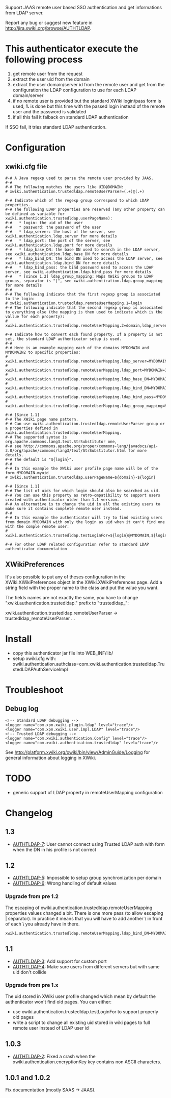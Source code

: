Support JAAS remote user based SSO authentication and get informations from LDAP server.

Report any bug or suggest new feature in http://jira.xwiki.org/browse/AUTHTLDAP.

# This authenticator execute the following process

1. get remote user from the request
  1. extract the user uid from the domain
  2. extract the user domain/server id from the remote user and get from the configuration the LDAP configuration to use for each LDAP domain/server
2. if no remote user is provided but the standard XWiki login/pass form is used, **1.** is done but this time with the passed login instead of the remote user and the password is validated
3. if all this fail it falback on standard LDAP authentication

If SSO fail, it tries standard LDAP authentication.

# Configuration

## xwiki.cfg file

    #-# A Java regexp used to parse the remote user provided by JAAS.
    #-# 
    #-# The following matches the users like UID@DOMAIN:
    # xwiki.authentication.trustedldap.remoteUserParser=(.+)@(.+)
    
    #-# Indicate which of the regexp group correspond to which LDAP properties.
    #-# The following LDAP properties are reserved (any other property can be defined as variable for xwiki.authentication.trustedldap.userPageName):
    #-#   * login: the uid of the user
    #-#   * password: the password of the user
    #-#   * ldap_server: the host of the server, see xwiki.authentication.ldap.server for more details
    #-#   * ldap_port: the port of the server, see xwiki.authentication.ldap.port for more details
    #-#   * ldap_base_DN: the base DN used to search in the LDAP server, see xwiki.authentication.ldap.base_DN for more details
    #-#   * ldap_bind_DN: the bind DN used to access the LDAP server, see xwiki.authentication.ldap.bind_DN for more details
    #-#   * ldap_bind_pass: the bind password used to access the LDAP server, see xwiki.authentication.ldap.bind_pass for more details
    #-#   * [since 1.2] ldap_group_mapping: Maps XWiki groups to LDAP groups, separator is "|", see xwiki.authentication.ldap.group_mapping for more details
    #-# 
    #-# The following indicate that the first regexp group is associated to the login:
    # xwiki.authentication.trustedldap.remoteUserMapping.1=login
    #-# The following indicate that the second regexp group is associated to everything else (the mapping is then used to indicate which is the vallue for each property):
    # xwiki.authentication.trustedldap.remoteUserMapping.2=domain,ldap_server,ldap_port,ldap_base_DN,ldap_bind_DN,ldap_bind_pass,ldap_group_mapping
    
    #-# Indicate how to convert each found property. If a property is not set, the standard LDAP authenticator setup is used.
    #-# 
    #-# Here is an example mapping each of the domains MYDOMAIN and MYDOMAIN2 to specific properties:
    # xwiki.authentication.trustedldap.remoteUserMapping.ldap_server=MYDOMAIN=my.domain.com|MYDOMAIN2=my.domain2.com
    # xwiki.authentication.trustedldap.remoteUserMapping.ldap_port=MYDOMAIN=388|MYDOMAIN2=387
    # xwiki.authentication.trustedldap.remoteUserMapping.ldap_base_DN=MYDOMAIN=dc=my,dc=domain,dc=com|MYDOMAIN2=dc=my,dc=domain2,dc=com
    # xwiki.authentication.trustedldap.remoteUserMapping.ldap_bind_DN=MYDOMAIN=cn=bind,dc=my,dc=domain,dc=com|MYDOMAIN2=cn=bind,dc=my,dc=domain2,dc=com
    # xwiki.authentication.trustedldap.remoteUserMapping.ldap_bind_pass=MYDOMAIN=password|MYDOMAIN2=password2
    # xwiki.authentication.trustedldap.remoteUserMapping.ldap_group_mapping=MYDOMAIN=XWiki.Admin=cn=admin,dc=my,dc=domain,dc=com\\|XWiki.LDAPUsers=ou=groups,o=domain,c=com|MYDOMAIN2=XWiki.Admin=cn=admin,dc=my,dc=domain2,dc=com\\|XWiki.LDAPUsers=ou=groups,o=domain2,c=com

    #-# [Since 1.1]
    #-# The XWiki page name pattern.
    #-# Can use xwiki.authentication.trustedldap.remoteUserParser group or a properties defined in xwiki.authentication.trustedldap.remoteUserMapping.
    #-# The supported syntax is org.apache.commons.lang3.text.StrSubstitutor one,
    #-# see http://commons.apache.org/proper/commons-lang/javadocs/api-3.0/org/apache/commons/lang3/text/StrSubstitutor.html for more details.
    #-# The default is "${login}".
    #-# 
    #-# In this example the XWiki user profile page name will be of the form MYDOMAIN-myuid
    # xwiki.authentication.trustedldap.userPageName=${domain}-${login}
    
    #-# [Since 1.1]
    #-# The list of uids for which login should also be searched as uid.
    #-# You can use this property as retro-ompatibility to support users created with authenticator older than 1.1 version.
    #-# An alternative is to change the uid in all the existing users to make sure it contains complete remote user instead.
    #-# 
    #-# In this example the authenticator will try to find existing users from domain MYDOMAIN with only the login as uid when it can't find one with the comple remote user:
    # xwiki.authentication.trustedldap.testLoginFor=${login}@MYDOMAIN,${login}@ANOTHERDOMAIN
    
    #-# For other LDAP related configuration refer to standard LDAP authenticator documentation

## XWikiPreferences

It's also possible to put any of theses configuration in the XWiki.XWikiPreferences object in the XWiki.XWikiPreferences page. Add a string field with the proper name to the class and put the value you want.

The fields names are not exactly the same, you have to change "xwiki.authentication.trustedldap." prefix to "trustedldap_":

xwiki.authentication.trustedldap.remoteUserParser -> trustedldap_remoteUserParser
...

# Install

* copy this authenticator jar file into WEB_INF/lib/
* setup xwiki.cfg with:
xwiki.authentication.authclass=com.xwiki.authentication.trustedldap.TrustedLDAPAuthServiceImpl

# Troubleshoot

## Debug log

    <!-- Standard LDAP debugging -->
    <logger name="com.xpn.xwiki.plugin.ldap" level="trace"/>
    <logger name="com.xpn.xwiki.user.impl.LDAP" level="trace"/>
    <!-- Trusted LDAP debugging -->
    <logger name="com.xwiki.authentication.Config" level="trace"/>
    <logger name="com.xwiki.authentication.trustedldap" level="trace"/>

See http://platform.xwiki.org/xwiki/bin/view/AdminGuide/Logging for general information about logging in XWiki.

# TODO

* generic support of LDAP property in remoteUserMapping configuration

# Changelog

## 1.3

* [AUTHTLDAP-7](http://jira.xwiki.org/browse/AUTHTLDAP-7): User cannot connect using Trusted LDAP auth with form when the DN in his profile is not correct

## 1.2

* [AUTHTLDAP-5](http://jira.xwiki.org/browse/AUTHTLDAP-5): Impossible to setup group synchronization per domain
* [AUTHTLDAP-6](http://jira.xwiki.org/browse/AUTHTLDAP-6): Wrong handling of default values 

### Upgrade from pre 1.2

The escaping of xwiki.authentication.trustedldap.remoteUserMapping properties values changed a bit. There is one more pass (to allow escaping | separator). In practice it means that you will have to add another \ in front of each \ you already have in there.

    xwiki.authentication.trustedldap.remoteUserMapping.ldap_bind_DN=MYDOMAIN=MYDOMAIN\\\adstylelogin|MYDOMAIN2=MYDOMAIN2\\\adstylelogin2

## 1.1

* [AUTHTLDAP-3](http://jira.xwiki.org/browse/AUTHTLDAP-3): Add support for custom port
* [AUTHTLDAP-4](http://jira.xwiki.org/browse/AUTHTLDAP-4): Make sure users from different servers but with same uid don't collide

### Upgrade from pre 1.x

The uid stored in XWiki user profile changed which mean by default the authenticator won't find old pages. You can either:
* use xwiki.authentication.trustedldap.testLoginFor to support properly old pages
* write a script to change all existing uid stored in wiki pages to full remote user instead of LDAP user id

## 1.0.3

* [AUTHTLDAP-2](http://jira.xwiki.org/browse/AUTHTLDAP-2): Fixed a crash when the xwiki.authentication.encryptionKey key contains non ASCII characters.

## 1.0.1 and 1.0.2

Fix documentation (mostly SAAS -> JAAS).
